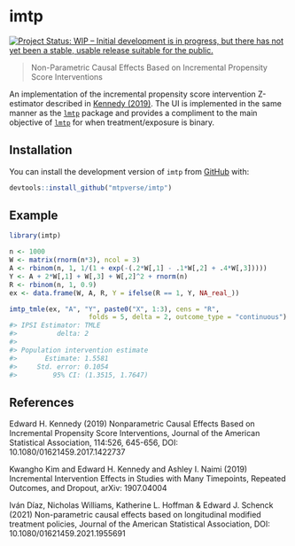 
<!-- README.md is generated from README.Rmd. Please edit that file -->

# imtp

<!-- badges: start -->

[![Project Status: WIP – Initial development is in progress, but there
has not yet been a stable, usable release suitable for the
public.](https://www.repostatus.org/badges/latest/wip.svg)](https://www.repostatus.org/#wip)
<!-- badges: end -->

> Non-Parametric Causal Effects Based on Incremental Propensity Score
> Interventions

An implementation of the incremental propensity score intervention
Z-estimator described in [Kennedy
(2019)](https://doi.org/10.1080/01621459.2017.1422737). The UI is
implemented in the same manner as the
[`lmtp`](https://github.com/nt-williams/lmtp) package and provides a
compliment to the main objective of
[`lmtp`](https://github.com/nt-williams/lmtp) for when
treatment/exposure is binary.

## Installation

You can install the development version of `imtp` from
[GitHub](https://github.com/) with:

``` r
devtools::install_github("mtpverse/imtp")
```

## Example

``` r
library(imtp)

n <- 1000
W <- matrix(rnorm(n*3), ncol = 3)
A <- rbinom(n, 1, 1/(1 + exp(-(.2*W[,1] - .1*W[,2] + .4*W[,3]))))
Y <- A + 2*W[,1] + W[,3] + W[,2]^2 + rnorm(n)
R <- rbinom(n, 1, 0.9)
ex <- data.frame(W, A, R, Y = ifelse(R == 1, Y, NA_real_))

imtp_tmle(ex, "A", "Y", paste0("X", 1:3), cens = "R", 
                    folds = 5, delta = 2, outcome_type = "continuous")
#> IPSI Estimator: TMLE
#>          delta: 2
#> 
#> Population intervention estimate
#>       Estimate: 1.5581
#>     Std. error: 0.1054
#>         95% CI: (1.3515, 1.7647)
```

## References

Edward H. Kennedy (2019) Nonparametric Causal Effects Based on
Incremental Propensity Score Interventions, Journal of the American
Statistical Association, 114:526, 645-656, DOI:
10.1080/01621459.2017.1422737

Kwangho Kim and Edward H. Kennedy and Ashley I. Naimi (2019) Incremental
Intervention Effects in Studies with Many Timepoints, Repeated Outcomes,
and Dropout, arXiv: 1907.04004

Iván Díaz, Nicholas Williams, Katherine L. Hoffman & Edward J. Schenck
(2021) Non-parametric causal effects based on longitudinal modified
treatment policies, Journal of the American Statistical Association,
DOI: 10.1080/01621459.2021.1955691
